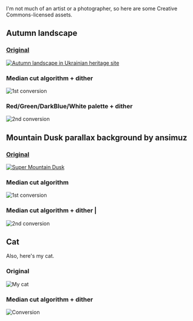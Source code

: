 I'm not much of an artist or a photographer, so here are some Creative Commons-licensed assets.


## Autumn landscape 

### [Original](https://commons.wikimedia.org/wiki/Category:Landscapes_of_Ukraine#/media/File:Затишний_осінній_ранок.jpg) 

[![Autumn landscape in Ukrainian heritage site](autumn.jpg)](https://commons.wikimedia.org/wiki/Category:Landscapes_of_Ukraine#/media/File:Затишний_осінній_ранок.jpg) 

### Median cut algorithm + dither 

![1st conversion](autumn-median-cut-dither.png) 

### Red/Green/DarkBlue/White palette + dither

![2nd conversion](autumn-preset.png)


## Mountain Dusk parallax background by ansimuz

### [Original](https://ansimuz.itch.io/mountain-dusk-parallax-background) 

[![Super Mountain Dusk](pixel-mountain.png)](https://ansimuz.itch.io/mountain-dusk-parallax-background) 

### Median cut algorithm 

![1st conversion](pixel-mountain-median-cut.png) 

### Median cut algorithm + dither |

![2nd conversion](pixel-mountain-median-cut-dither.png)


## Cat

Also, here's my cat.

### Original 

![My cat](cat.jpg) 

### Median cut algorithm + dither

![Conversion](cat-median-cut-dither.png)
